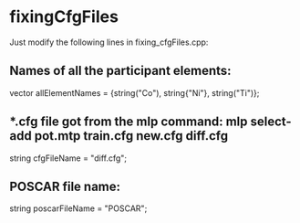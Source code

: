 # fixingCfgFiles
Just modify the following lines in fixing_cfgFiles.cpp:

  ## Names of all the participant elements:
  vector<string> allElementNames = {string("Co"), string{"Ni"}, string("Ti")};

  ## *.cfg file got from the mlp command: mlp select-add pot.mtp train.cfg new.cfg diff.cfg
  string cfgFileName = "diff.cfg";

  ## POSCAR file name:
  string poscarFileName = "POSCAR";
